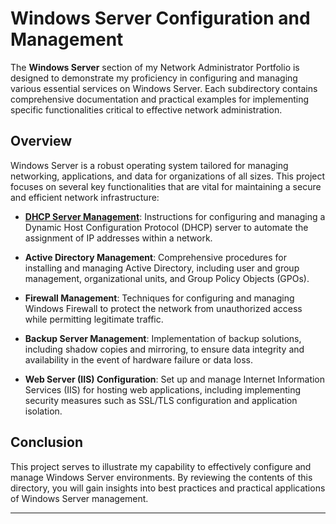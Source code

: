 # Windows Server Configuration and Management

The **Windows Server** section of my Network Administrator Portfolio is designed to demonstrate my proficiency in configuring and managing various essential services on Windows Server. Each subdirectory contains comprehensive documentation and practical examples for implementing specific functionalities critical to effective network administration.

## Overview

Windows Server is a robust operating system tailored for managing networking, applications, and data for organizations of all sizes. This project focuses on several key functionalities that are vital for maintaining a secure and efficient network infrastructure:

- [**DHCP Server Management**](DHCP_Server_Management/README.md): Instructions for configuring and managing a Dynamic Host Configuration Protocol (DHCP) server to automate the assignment of IP addresses within a network.

- **Active Directory Management**: Comprehensive procedures for installing and managing Active Directory, including user and group management, organizational units, and Group Policy Objects (GPOs).

- **Firewall Management**: Techniques for configuring and managing Windows Firewall to protect the network from unauthorized access while permitting legitimate traffic.

- **Backup Server Management**: Implementation of backup solutions, including shadow copies and mirroring, to ensure data integrity and availability in the event of hardware failure or data loss.

- **Web Server (IIS) Configuration**: Set up and manage Internet Information Services (IIS) for hosting web applications, including implementing security measures such as SSL/TLS configuration and application isolation.


## Conclusion

This project serves to illustrate my capability to effectively configure and manage Windows Server environments. By reviewing the contents of this directory, you will gain insights into best practices and practical applications of Windows Server management.

---
